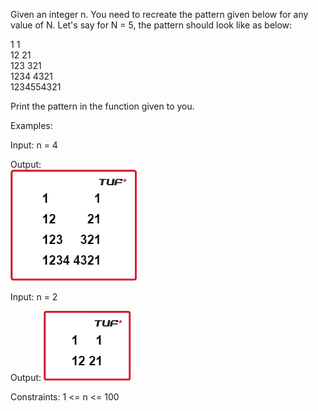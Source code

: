 Given an integer n. You need to recreate the pattern given below for any value of N. Let's say for N = 5, the pattern should look like as below:

1        1<br>
12      21<br>
123    321<br>
1234  4321<br>
1234554321<br>

Print the pattern in the function given to you.

Examples:

Input: n = 4

Output:<br>
![Output](image.png)

Input: n = 2

Output:
![Output](image-1.png)

Constraints:
1 <= n <= 100